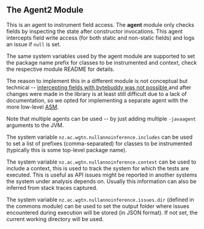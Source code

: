 ## The Agent2 Module

This is an agent to instrument field access. The __agent__ module only checks fields by inspecting the state after constructor invocations. This agent intercepts field write access (for both static and non-static fields)
and logs an issue if `null` is set.

The same system variables used by the agent module are supported to set the package name prefix for classes to be instrumented and context, check the respective module README for details.

The reason to implement this in a different module is not conceptual but technical -- [intercepting fields with bytebuddy was not possible 
](https://stackoverflow.com/questions/70965761/intercept-field-access-to-log-with-bytebuddy) and after changes were made in the library is at least still difficult due
to a lack of documentation, so we opted for implementing a separate agent with the more low-level [ASM](https://asm.ow2.io/).

Note that multiple agents can be used -- by just adding multiple `-javaagent` arguments to the JVM.  

The system variable `nz.ac.wgtn.nullannoinference.includes` can be used to set a list of prefixes (comma-separated) for classes to be instrumented (typically this is some top-level package name).

The system variable `nz.ac.wgtn.nullannoinference.context` can be used to include a context, this is used to track the system for which the tests
are executed. This is useful as API issues might be reported in another systems the system under analysis depends on. Usually this
information can also be inferred from stack traces captured.

The system variable `nz.ac.wgtn.nullannoinference.issues.dir` (defined in the commons module) can be used to set the output folder where
issues encountered during execution will be stored (in JSON format). If not set, the current working directory will be used.

